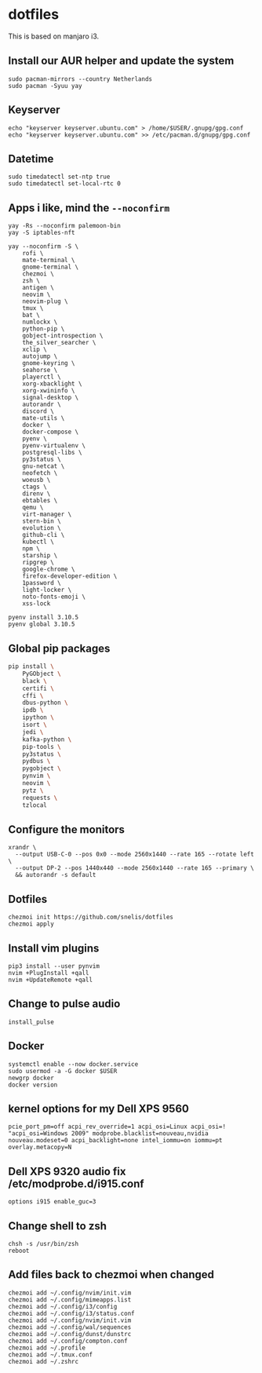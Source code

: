 # dotfiles

This is based on manjaro i3.

## Install our AUR helper and update the system
```
sudo pacman-mirrors --country Netherlands
sudo pacman -Syuu yay
```

## Keyserver
```
echo "keyserver keyserver.ubuntu.com" > /home/$USER/.gnupg/gpg.conf
echo "keyserver keyserver.ubuntu.com" >> /etc/pacman.d/gnupg/gpg.conf
```

## Datetime
```
sudo timedatectl set-ntp true
sudo timedatectl set-local-rtc 0
```

## Apps i like, mind the `--noconfirm`
```
yay -Rs --noconfirm palemoon-bin
yay -S iptables-nft
```


```
yay --noconfirm -S \
    rofi \
    mate-terminal \
    gnome-terminal \
    chezmoi \
    zsh \
    antigen \
    neovim \
    neovim-plug \
    tmux \
    bat \
    numlockx \
    python-pip \
    gobject-introspection \
    the_silver_searcher \
    xclip \
    autojump \
    gnome-keyring \
    seahorse \
    playerctl \
    xorg-xbacklight \
    xorg-xwininfo \
    signal-desktop \
    autorandr \
    discord \
    mate-utils \
    docker \
    docker-compose \
    pyenv \
    pyenv-virtualenv \
    postgresql-libs \
    py3status \
    gnu-netcat \
    neofetch \
    woeusb \
    ctags \
    direnv \
    ebtables \
    qemu \
    virt-manager \
    stern-bin \
    evolution \
    github-cli \
    kubectl \
    npm \
    starship \
    ripgrep \
    google-chrome \ 
    firefox-developer-edition \
    1password \
    light-locker \
    noto-fonts-emoji \
    xss-lock
```

```
pyenv install 3.10.5
pyenv global 3.10.5
```

## Global pip packages

```bash
pip install \
    PyGObject \
    black \
    certifi \
    cffi \
    dbus-python \
    ipdb \
    ipython \
    isort \
    jedi \
    kafka-python \
    pip-tools \
    py3status \
    pydbus \
    pygobject \
    pynvim \
    neovim \
    pytz \
    requests \
    tzlocal 
```



## Configure the monitors
```
xrandr \
  --output USB-C-0 --pos 0x0 --mode 2560x1440 --rate 165 --rotate left \
  --output DP-2 --pos 1440x440 --mode 2560x1440 --rate 165 --primary \
  && autorandr -s default
```

## Dotfiles
```
chezmoi init https://github.com/snelis/dotfiles
chezmoi apply
```

## Install vim plugins
```
pip3 install --user pynvim
nvim +PlugInstall +qall
nvim +UpdateRemote +qall
```

## Change to pulse audio
```
install_pulse
```

## Docker

```
systemctl enable --now docker.service
sudo usermod -a -G docker $USER
newgrp docker
docker version
```

## kernel options for my Dell XPS 9560
```
pcie_port_pm=off acpi_rev_override=1 acpi_osi=Linux acpi_osi=! "acpi_osi=Windows 2009" modprobe.blacklist=nouveau,nvidia nouveau.modeset=0 acpi_backlight=none intel_iommu=on iommu=pt overlay.metacopy=N
```

## Dell XPS 9320 audio fix /etc/modprobe.d/i915.conf
```
options i915 enable_guc=3
```

## Change shell to zsh
```
chsh -s /usr/bin/zsh
reboot
```

## Add files back to chezmoi when changed
```
chezmoi add ~/.config/nvim/init.vim
chezmoi add ~/.config/mimeapps.list
chezmoi add ~/.config/i3/config
chezmoi add ~/.config/i3/status.conf
chezmoi add ~/.config/nvim/init.vim
chezmoi add ~/.config/wal/sequences
chezmoi add ~/.config/dunst/dunstrc
chezmoi add ~/.config/compton.conf
chezmoi add ~/.profile
chezmoi add ~/.tmux.conf
chezmoi add ~/.zshrc
```
